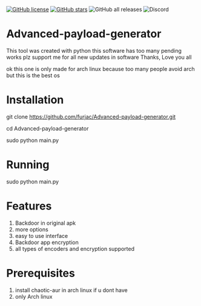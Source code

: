 [![GitHub license](https://img.shields.io/github/license/furjac/Advanced-payload-generator)](https://github.com/furjac/Advanced-payload-generator) [![GitHub stars](https://img.shields.io/github/stars/furjac/Advanced-payload-generator)](https://github.com/furjac/Advanced-payload-generator/stargazers) ![GitHub all releases](https://img.shields.io/github/downloads/furjac/Advanced-payload-generator/total) ![Discord](https://img.shields.io/discord/1026098018929360967?label=Discord&logo=Discord&logoColor=cyan)
  

# Advanced-payload-generator
This tool was created with python this software has too many pending works plz support me for all new updates in software Thanks, Love you all

ok this one is only made for arch linux because 
too many people avoid arch but this is the best os


# Installation
git clone https://github.com/furjac/Advanced-payload-generator.git

cd Advanced-payload-generator

sudo python main.py

# Running
sudo python main.py


# Features
1. Backdoor in original apk
2. more options 
3. easy to use interface
4. Backdoor app encryption
5. all types of encoders and encryption supported

# Prerequisites
1. install chaotic-aur in arch linux if u dont have
2. only Arch linux
